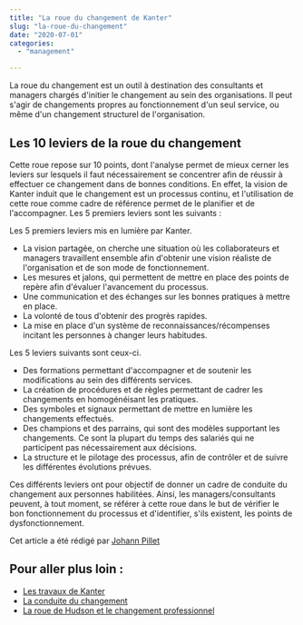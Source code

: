 ```yaml
---
title: "La roue du changement de Kanter"
slug: "la-roue-du-changement"
date: "2020-07-01"
categories: 
  - "management"

---
```


La roue du changement est un outil à destination des consultants et managers chargés d'initier le changement au sein des organisations. Il peut s'agir de changements propres au fonctionnement d'un seul service, ou même d'un changement structurel de l'organisation.

## Les 10 leviers de la roue du changement

Cette roue repose sur 10 points, dont l'analyse permet de mieux cerner les leviers sur lesquels il faut nécessairement se concentrer afin de réussir à effectuer ce changement dans de bonnes conditions. En effet, la vision de Kanter induit que le changement est un processus continu, et l'utilisation de cette roue comme cadre de référence permet de le planifier et de l'accompagner. Les 5 premiers leviers sont les suivants :

Les 5 premiers leviers mis en lumière par Kanter.

- La vision partagée, on cherche une situation où les collaborateurs et managers travaillent ensemble afin d'obtenir une vision réaliste de l'organisation et de son mode de fonctionnement.
- Les mesures et jalons, qui permettent de mettre en place des points de repère afin d'évaluer l'avancement du processus.
- Une communication et des échanges sur les bonnes pratiques à mettre en place.
- La volonté de tous d'obtenir des progrès rapides.
- La mise en place d'un système de reconnaissances/récompenses incitant les personnes à changer leurs habitudes.

Les 5 leviers suivants sont ceux-ci.

- Des formations permettant d'accompagner et de soutenir les modifications au sein des différents services.
- La création de procédures et de règles permettant de cadrer les changements en homogénéisant les pratiques.
- Des symboles et signaux permettant de mettre en lumière les changements effectués.
- Des champions et des parrains, qui sont des modèles supportant les changements. Ce sont la plupart du temps des salariés qui ne participent pas nécessairement aux décisions.
- La structure et le pilotage des processus, afin de contrôler et de suivre les différentes évolutions prévues.

Ces différents leviers ont pour objectif de donner un cadre de conduite du changement aux personnes habilitées. Ainsi, les managers/consultants peuvent, à tout moment, se référer à cette roue dans le but de vérifier le bon fonctionnement du processus et d'identifier, s'ils existent, les points de dysfonctionnement.

Cet article a été rédigé par [Johann Pillet](https://www.linkedin.com/search/results/all/?keywords=johann%20pillet&origin=RICH_QUERY_SUGGESTION&position=2&searchId=072783a2-4a8e-4119-b076-66889ba5f202&sid=TsT) 

## Pour aller plus loin :

- [Les travaux de Kanter](https://www.changement.pm/blog/rosabeth-moss-kanter/)
- [La conduite du changement](https://www.cairn.info/revue-questions-de-management-2015-2-page-37.htm#)
- [La roue de Hudson et le changement professionnel](https://keskec.fr/management/johann/3527/)
